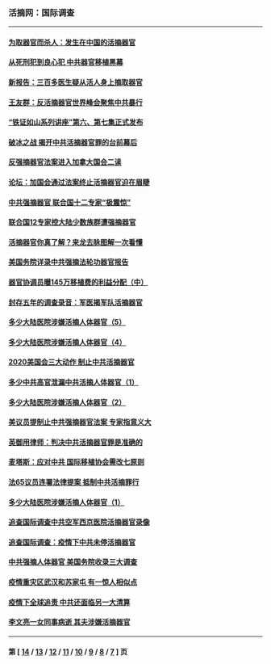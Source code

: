 ### 活摘网：国际调查
---
#### [为取器官而杀人：发生在中国的活摘器官](../../pages/nf5947/n13794731.md?10230430) 
#### [从死刑犯到良心犯 中共器官移植黑幕](../../pages/nf5947/n13764669.md?10230430) 
#### [新报告：三百多医生疑从活人身上摘取器官](../../pages/nf5947/n13703044.md?10230430) 
#### [王友群：反活摘器官世界峰会聚焦中共暴行](../../pages/nf5947/n13250738.md?10230430) 
#### [“铁证如山系列讲座”第六、第七集正式发布](../../pages/nf5947/n13106287.md?10230430) 
#### [破冰之战 揭开中共活摘器官罪的台前幕后](../../pages/nf5947/n13082457.md?10230430) 
#### [反强摘器官法案进入加拿大国会二读](../../pages/nf5947/n13033450.md?10230430) 
#### [论坛：加国会通过法案终止活摘器官迫在眉睫](../../pages/nf5947/n13029839.md?10230430) 
#### [中共强摘器官 联合国十二专家“极震惊”](../../pages/nf5947/n13024313.md?10230430) 
#### [联合国12专家控大陆少数族群遭强摘器官](../../pages/nf5947/n13023877.md?10230430) 
#### [活摘器官你真了解？来龙去脉图解一次看懂](../../pages/nf5947/n13013820.md?10230430) 
#### [美国务院详录中共强摘法轮功器官报告](../../pages/nf5947/n12944519.md?10230430) 
#### [器官协调员曝145万移植费的利益分配（中）](../../pages/nf5947/n12894547.md?10230430) 
#### [封存五年的调查录音：军医揭军队活摘器官](../../pages/nf5947/n12798692.md?10230430) 
#### [多少大陆医院涉嫌活摘人体器官（5）](../../pages/nf5947/n12768383.md?10230430) 
#### [多少大陆医院涉嫌活摘人体器官（4）](../../pages/nf5947/n12664434.md?10230430) 
#### [2020美国会三大动作 制止中共活摘器官](../../pages/nf5947/n12682004.md?10230430) 
#### [多少中共高官泄漏中共活摘人体器官（1）](../../pages/nf5947/n12671234.md?10230430) 
#### [多少大陆医院涉嫌活摘人体器官（2）](../../pages/nf5947/n12655589.md?10230430) 
#### [美议员提制止中共强摘器官法案 专家指意义大](../../pages/nf5947/n12630561.md?10230430) 
#### [英御用律师：判决中共活摘器官罪是准确的](../../pages/nf5947/n12580740.md?10230430) 
#### [麦塔斯：应对中共 国际移植协会需改七原则](../../pages/nf5947/n12514711.md?10230430) 
#### [法65议员连署法律提案 抵制中共活摘罪行](../../pages/nf5947/n12437047.md?10230430) 
#### [多少大陆医院涉嫌活摘人体器官（1）](../../pages/nf5947/n12414284.md?10230430) 
#### [追查国际调查中共空军西京医院活摘器官录像](../../pages/nf5947/n12348837.md?10230430) 
#### [追查国际调查：疫情下中共未停活摘器官](../../pages/nf5947/n12273415.md?10230430) 
#### [中共强摘人体器官 美国务院收录三大调查](../../pages/nf5947/n12181488.md?10230430) 
#### [疫情重灾区武汉和苏家屯 有一惊人相似点](../../pages/nf5947/n12150824.md?10230430) 
#### [疫情下全球追责 中共还面临另一大清算](../../pages/nf5947/n12070397.md?10230430) 
#### [李文亮一女同事病逝 其夫涉嫌活摘器官](../../pages/nf5947/n11957882.md?10230430) 

---
#### 第 [ [14](./14.md?10230430) / [13](./13.md?10230430) / [12](./12.md?10230430) / [11](./11.md?10230430) / [10](./10.md?10230430) / [9](./9.md?10230430) / [8](./8.md?10230430) / [7](./7.md?10230430) ] 页
